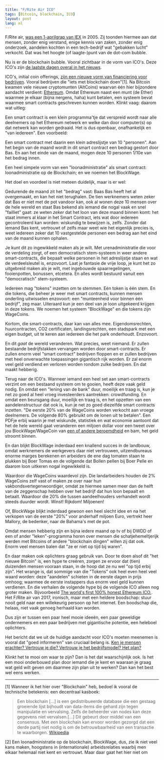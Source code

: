 ```yaml
---
title: "F/Rite Air ICO"
tags: [Bitcoin, blockchain, ICO]
layout: post
lang: nl
---
```


F/Rite air, [was een 1-aprilgrap van
IEX](https://web.archive.org/web/20050831124638/http://www.iex.nl/columns/columns_artikel.asp?colid=3622) in 2005.
Zij toonden hiermee aan dat mensen, zonder enig verstand, enige kennis
van zaken, zonder enig onderzoek, aandelen kochten in een tech-bedrijf
wat "gebakken lucht" verkocht. Dat was het hoogte (of laagte-)punt van
de dot-com bubble.

Nu is er de blockchain bubble. Vooral zichtbaar in de vorm van ICO's.
Deze ICO's zijn [de laatste dagen overal in het nieuws](https://tweakers.net/nieuws/131769/afm-waarschuwt-voor-initial-coin-offerings.html?showReaction=10770549#r_10770549).

ICO's, initial coin offerings, [zijn een nieuwe vorm van financiering
voor
bedrijven](https://www.economist.com/blogs/economist-explains/2017/08/economist-explains-17).
Vooral bedrijven die "iets met blockchain doen"[1].  Na Bitcoin kwamen
vele nieuwe cryptomunten (AltCoins) waarvan één hier bijzondere aandacht
verdient: [Ethereum](http://en.bitcoinwiki.org/Ethereum). Omdat Ethereum
naast een munt (de Ether) waarmee je elkaar (bijna nergens, haha) kunt
betalen, een systeem bevat waarmee smart contracts geschreven kunnen
worden.
Klinkt vaag: daarom wat uitleg:

Een smart contract is een klein programma'tje dat verspreid wordt
naar alle deelnemers op het Ethereum netwerk en welke dan door
computer(s) op dat netwerk kan worden gedraaid. Het is dus openbaar,
onafhankelijk en "van iedereen". Een voorbeeld:

Een smart contract met daarin een klein adreslijstje van 10 "personen". Aan het
begin van de maand wordt in dit smart contract een bedrag gestort door
Bas. En aan het einde van de maand, mogen deze 10 personen 1/10e van het
bedrag innen.

Een heel simpele vorm van een "loonadministratie" als smart contract:
loonadministratie op de Blockchain; en we noemen het BlockWage.

Het doel en voordeel is niet meteen duidelijk, maar is er wel: 

Gedurende de maand zit het "bedrag" vast: Baas Bas heeft het al
overgemaakt, en kan het niet terughalen. De tien werknemers weten
zeker dat Bas er niet met de pot vandoor kan, ook al wonen deze 10
mensen over de hele wereld en staat Bas bekend als iemand die nogal vaak
en snel "failliet" gaat: ze weten *zeker* dat het loon van deze maand
binnen komt: het staat immers al klaar in het Smart Contract, iets wat
door iedereen gecontroleerd kan worden: wiskundig te bewijzen is, zelfs.
Zonder dat iemand Bas kent, vertrouwt of zelfs maar weet wie het
eigenlijk precies is, weet iedereen zeker dat 10 vastgestelde personen
een bedrag aan het eind van de maand kunnen ophalen.

Je kunt dit zo ingewikkeld maken als je wilt. Met urenadministratie die
voor de verdeling zorgt, of een democratisch stem-systeem in weer andere
smart-contracts, die bepaalt welke personen in het adreslijstje staan en
wat de verdeelsleutel is, enzovoort. Laat je fantasie de vrije loop, je
kunt het zo uitgebreid maken als je wilt, met ingebouwde
spaarregelingen, fooienpotten, bonussen, etcetera. En alles wordt
bestuurd vanuit een "democratisch" stem-systeem.

Iedereen mag "tokens" inzetten om te stemmen. Eén token is één stem. En
die tokens, die beheer je weer met smart contracts, kunnen mensen
onderling uitwisselen enzovoort: een "munteenheid voor binnen één
bedrijf", zeg maar. Uiteraard kun je een deel van je loon uitgekeerd
krijgen in deze tokens. We noemen het systeem "BlockWage" en die tokens zijn
WageCoins.

Kortom, die smart-contracts, daar kan van alles mee. Eigendomsrechten,
huurcontracten, CO2 certificaten, landingsrechten, een stadspark met een
eigen budget, uit te keren aan iedereen die het park onderhoudt.
Enzovoort.

En dit *gaat* de wereld veranderen. Wat precies, weet niemand. Er zullen
bestaande bedrijfstakken vervangen worden door smart-contracts. Er
zullen enorm veel "smart contract" bedrijven floppen en er zullen
bedrijven met heel onverwachte toepassingen gigantisch rijk worden. Er
zal enorm veel geld verdiend en verloren worden rondom zulke bedrijven.
En dat maakt hebberig.

Terug naar de ICO's. Wanneer iemand een heel set aan smart-contracts
verzint om een bestaand systeem om te gooien, heeft deze vaak geld
nodig. En omdat een "lening van de bank" duur, moeilijk en traag is, kun
je net zo goed al heel vroeg investeerders aantrekken: crowdfunding. En
omdat een beursgang duur, moeilijk en traag is, en het opzetten van een
aandelenstructuur dat ook is, kun je net zo goed diezelfde smart
contracts inzetten. "De eerste 20% van de WageCoins worden verkocht aan
vroege deelnemers. De volgende 80% gebruikt om de lonen uit te betalen".
Een PDFje erbij waarin je met wiskunde, statistiek en wat economie
aantoont dat het de hele wereld gaat veranderen een miljoen dollar voor
een tweet over jou BlockWage/WageCoin van [een of andere
beroemdheid](https://i.imgur.com/l6I6nlD.jpg) en bam, het geld stroomt
binnen.

En dan blijkt BlockWage inderdaad een knallend succes in de landbouw, omdat
werknemers de werkgevers daar niet vertrouwen, uitzendbureaus enorme marges
berekenen en arbeiders de ene dag tomaten staan te plukken bij Boer
Tomas en de volgende dat Bollen pellen bij Boer Pelle en daarom loon uitkeren
nogal ingewikkeld is.

Waardoor die WageCoins waardevol zijn. Die landarbeiders houden de 2%
WageCoins zelf vast of maken ze over naar hun vakbondsvertegenwoordiger,
omdat ze hiermee samen meer dan de helft van de zeggenschap hebben over
het bedrijf dat hun loon bepaalt en betaalt. Waardoor die 20% die tussen
aandeelhouders verhandelt wordt steeds duurder wordt. Winst! Rijkdom!
Miljoenen!

Of, BlockWage blijkt inderdaad gewoon een heel slecht idee en na het
verkopen van de eerste "20%" voor anderhalf miljoen Euro, vertrekt heer
Mallory, de bedenker, naar de Bahama's met de pot.

Omdat mensen hebberig zijn en bijna iedere maand op tv of bij DWDD of
een of ander "leken"-programma horen over mensen die schatjehemeltjerijk
werden met Bitcoins of andere "blockchain dingen" willen zij dat ook.
Enorm veel mensen balen dat "ze er niet op tijd bij waren".

En daar maken ook oplichters graag gebruik van. Door te doen alsof dit "het
nieuwe Bitcoin" is, een hype te creëren, zorgen ze ervoor dat (tien)
duizenden mensen vooraan staan, in de hoop dat ze nu wel "op tijd erbij
zijn". Het wrange is, dat sommige van die "Tokens" ook heel even heel
veel waard worden: deze "aandelen" schieten in de eerste dagen in prijs
omhoog; waarmee de eerste instappers dus enorm veel geld kunnen
verdienen. En die verhalen de volgende hype bij de volgende ICO alleen
nog groter maken.
Bijvoorbeeld [The world's first 100% honest Ethereum
ICO.](https://uetoken.com/). Het F/Rite air van 2017, ironisch, maar met
een heldere boodschap: stuur nooit geld naar een willekeurig persoon op
het internet. Een boodschap die, helaas, niet vaak genoeg herhaald kan
worden.

Dus zijn er tussen een paar heel mooie ideeën, een paar geweldige
ondernemers en een paar bedrijven met gigantische potentie, een heleboel
oplichters.

Het bericht dat we uit de huidige aandacht voor ICO's moeten
meenemen is vooral dat "goed informeren" van cruciaal belang is. [Ken je
mensen erachter? Vertrouw je die? Vertrouw je het bedrijfsmodel? Het
plan?](https://www.forbes.com/sites/forbestechcouncil/2017/08/24/what-to-consider-before-investing-in-initial-coin-offerings/#29ef16763604)

Klinkt het te mooi om waar te zijn? Dan is het dat waarschijnlijk
ook. Is het een mooi onderbouwd plan door iemand die je kent en waaraan
je graag wat geld wilt geven om daarmee zijn plan uit te werken? Dan kan
het best wel eens werken.

--- 
[1] Wanneer ik het hier over "Blockchain" heb, bedoel ik vooral de
technische betekenis: een decentraal kasboek:

> Een blockchain [...] is een gedistribueerde database die een gestaag
> groeiende lijst bijhoudt van data-items die gehard zijn tegen
> manipulatie en vervalsing. Zelfs de beheerder van nodes kan deze
> gegevens niet vervalsen.[...] Dit gebeurt door middel van een
> consensus. Met een blockchain kan ervoor worden gezorgd dat een derde
> partij niet nodig is om de betrouwbaarheid van een transactie te
> waarborgen. [Wikipedia](https://nl.wikipedia.org/wiki/Blockchain)

[2] Een loonadministratie op de blockchain, BlockWage, dus, zie
ik niet veel kans maken, hoogstens in (internationale) arbeidsrelaties
waarbij men elkaar helemaal niet kent en vertrouwt. Maar daar gaat het
hier niet om
